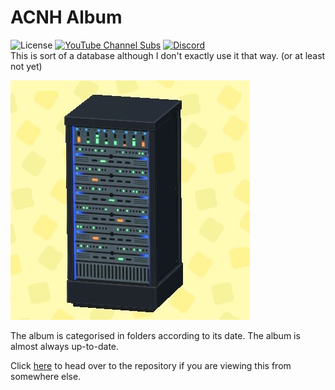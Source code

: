 # ACNH Album
![License](https://img.shields.io/github/license/Reper2/downloadable-files)
[![YouTube Channel Subs](https://img.shields.io/youtube/channel/subscribers/UCofCDfLjs_TkiC-p0-k_9XA?color=%23FF6969&label=Reper2%20%5BGD%5D&logo=youtube&logoColor=%23FF0000&style=flat)](https://www.youtube.com/channel/UCofCDfLjs_TkiC-p0-k_9XA)
[![Discord](https://img.shields.io/discord/771861170256085023?color=%237289DA&label=Official%20Server&logo=discord)](https://discord.gg/JGEjfm5Gn4)  
This is sort of a database although I don't exactly use it that way. (or at least not yet)

![logo](logo.png)

The album is categorised in folders according to its date. The album is almost always up-to-date.

Click [here](https://github.com/Reper2/acnh-album) to head over to the repository if you are viewing this from somewhere else.
